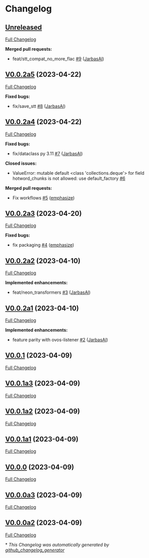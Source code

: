 # Changelog

## [Unreleased](https://github.com/OpenVoiceOS/ovos-dinkum-listener/tree/HEAD)

[Full Changelog](https://github.com/OpenVoiceOS/ovos-dinkum-listener/compare/V0.0.2a5...HEAD)

**Merged pull requests:**

- feat/stt\_compat\_no\_more\_flac [\#9](https://github.com/OpenVoiceOS/ovos-dinkum-listener/pull/9) ([JarbasAl](https://github.com/JarbasAl))

## [V0.0.2a5](https://github.com/OpenVoiceOS/ovos-dinkum-listener/tree/V0.0.2a5) (2023-04-22)

[Full Changelog](https://github.com/OpenVoiceOS/ovos-dinkum-listener/compare/V0.0.2a4...V0.0.2a5)

**Fixed bugs:**

- fix/save\_stt [\#8](https://github.com/OpenVoiceOS/ovos-dinkum-listener/pull/8) ([JarbasAl](https://github.com/JarbasAl))

## [V0.0.2a4](https://github.com/OpenVoiceOS/ovos-dinkum-listener/tree/V0.0.2a4) (2023-04-22)

[Full Changelog](https://github.com/OpenVoiceOS/ovos-dinkum-listener/compare/V0.0.2a3...V0.0.2a4)

**Fixed bugs:**

- fix/dataclass py 3.11 [\#7](https://github.com/OpenVoiceOS/ovos-dinkum-listener/pull/7) ([JarbasAl](https://github.com/JarbasAl))

**Closed issues:**

- ValueError: mutable default \<class 'collections.deque'\> for field hotword\_chunks is not allowed: use default\_factory [\#6](https://github.com/OpenVoiceOS/ovos-dinkum-listener/issues/6)

**Merged pull requests:**

- Fix workflows [\#5](https://github.com/OpenVoiceOS/ovos-dinkum-listener/pull/5) ([emphasize](https://github.com/emphasize))

## [V0.0.2a3](https://github.com/OpenVoiceOS/ovos-dinkum-listener/tree/V0.0.2a3) (2023-04-20)

[Full Changelog](https://github.com/OpenVoiceOS/ovos-dinkum-listener/compare/V0.0.2a2...V0.0.2a3)

**Fixed bugs:**

- fix packaging [\#4](https://github.com/OpenVoiceOS/ovos-dinkum-listener/pull/4) ([emphasize](https://github.com/emphasize))

## [V0.0.2a2](https://github.com/OpenVoiceOS/ovos-dinkum-listener/tree/V0.0.2a2) (2023-04-10)

[Full Changelog](https://github.com/OpenVoiceOS/ovos-dinkum-listener/compare/V0.0.2a1...V0.0.2a2)

**Implemented enhancements:**

- feat/neon\_transformers [\#3](https://github.com/OpenVoiceOS/ovos-dinkum-listener/pull/3) ([JarbasAl](https://github.com/JarbasAl))

## [V0.0.2a1](https://github.com/OpenVoiceOS/ovos-dinkum-listener/tree/V0.0.2a1) (2023-04-10)

[Full Changelog](https://github.com/OpenVoiceOS/ovos-dinkum-listener/compare/V0.0.1...V0.0.2a1)

**Implemented enhancements:**

- feature parity with ovos-listener [\#2](https://github.com/OpenVoiceOS/ovos-dinkum-listener/pull/2) ([JarbasAl](https://github.com/JarbasAl))

## [V0.0.1](https://github.com/OpenVoiceOS/ovos-dinkum-listener/tree/V0.0.1) (2023-04-09)

[Full Changelog](https://github.com/OpenVoiceOS/ovos-dinkum-listener/compare/V0.0.1a3...V0.0.1)

## [V0.0.1a3](https://github.com/OpenVoiceOS/ovos-dinkum-listener/tree/V0.0.1a3) (2023-04-09)

[Full Changelog](https://github.com/OpenVoiceOS/ovos-dinkum-listener/compare/V0.0.1a2...V0.0.1a3)

## [V0.0.1a2](https://github.com/OpenVoiceOS/ovos-dinkum-listener/tree/V0.0.1a2) (2023-04-09)

[Full Changelog](https://github.com/OpenVoiceOS/ovos-dinkum-listener/compare/V0.0.1a1...V0.0.1a2)

## [V0.0.1a1](https://github.com/OpenVoiceOS/ovos-dinkum-listener/tree/V0.0.1a1) (2023-04-09)

[Full Changelog](https://github.com/OpenVoiceOS/ovos-dinkum-listener/compare/V0.0.0...V0.0.1a1)

## [V0.0.0](https://github.com/OpenVoiceOS/ovos-dinkum-listener/tree/V0.0.0) (2023-04-09)

[Full Changelog](https://github.com/OpenVoiceOS/ovos-dinkum-listener/compare/V0.0.0a3...V0.0.0)

## [V0.0.0a3](https://github.com/OpenVoiceOS/ovos-dinkum-listener/tree/V0.0.0a3) (2023-04-09)

[Full Changelog](https://github.com/OpenVoiceOS/ovos-dinkum-listener/compare/V0.0.0a2...V0.0.0a3)

## [V0.0.0a2](https://github.com/OpenVoiceOS/ovos-dinkum-listener/tree/V0.0.0a2) (2023-04-09)

[Full Changelog](https://github.com/OpenVoiceOS/ovos-dinkum-listener/compare/d79a0a12906051a608d887fd755f7242cfae2ad8...V0.0.0a2)



\* *This Changelog was automatically generated by [github_changelog_generator](https://github.com/github-changelog-generator/github-changelog-generator)*
